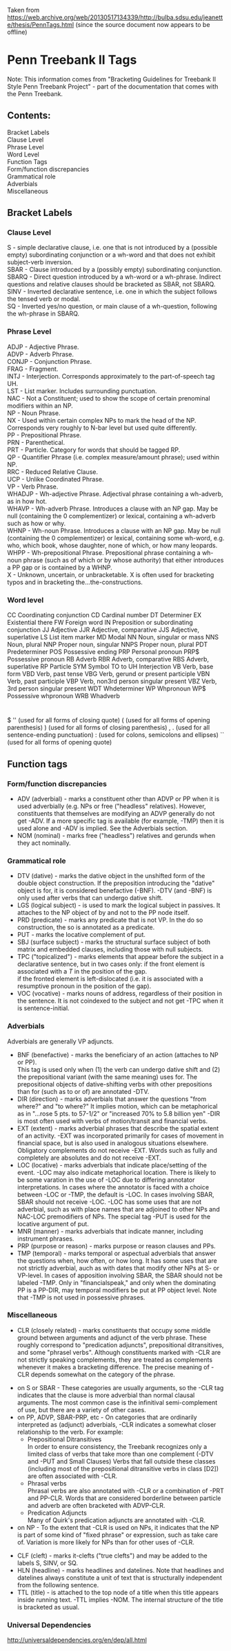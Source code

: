 Taken from https://web.archive.org/web/20130517134339/http://bulba.sdsu.edu/jeanette/thesis/PennTags.html (since the source document now appears to be offline)

# Penn Treebank II Tags

Note: This information comes from "Bracketing Guidelines for Treebank II Style Penn Treebank Project" - part of the documentation that comes with the Penn Treebank.

## Contents:

Bracket Labels  
Clause Level  
Phrase Level  
Word Level  
Function Tags  
Form/function discrepancies  
Grammatical role  
Adverbials  
Miscellaneous


## Bracket Labels

### Clause Level

S - simple declarative clause, i.e. one that is not introduced by a (possible empty) subordinating conjunction or a wh-word and that does not exhibit subject-verb inversion.  
SBAR - Clause introduced by a (possibly empty) subordinating conjunction.  
SBARQ - Direct question introduced by a wh-word or a wh-phrase. Indirect questions and relative clauses should be bracketed as SBAR, not SBARQ.  
SINV - Inverted declarative sentence, i.e. one in which the subject follows the tensed verb or modal.  
SQ - Inverted yes/no question, or main clause of a wh-question, following the wh-phrase in SBARQ.  

### Phrase Level

ADJP - Adjective Phrase.  
ADVP - Adverb Phrase.  
CONJP - Conjunction Phrase.  
FRAG - Fragment.  
INTJ - Interjection. Corresponds approximately to the part-of-speech tag UH.  
LST - List marker. Includes surrounding punctuation.  
NAC - Not a Constituent; used to show the scope of certain prenominal modifiers within an NP.  
NP - Noun Phrase.  
NX - Used within certain complex NPs to mark the head of the NP. Corresponds very roughly to N-bar level but used quite differently.  
PP - Prepositional Phrase.  
PRN - Parenthetical.  
PRT - Particle. Category for words that should be tagged RP.  
QP - Quantifier Phrase (i.e. complex measure/amount phrase); used within NP.  
RRC - Reduced Relative Clause.  
UCP - Unlike Coordinated Phrase.  
VP - Verb Phrase.  
WHADJP - Wh-adjective Phrase. Adjectival phrase containing a wh-adverb, as in how hot.  
WHAVP - Wh-adverb Phrase. Introduces a clause with an NP gap. May be null (containing the 0 complementizer) or lexical, containing a wh-adverb such as how or why.  
WHNP - Wh-noun Phrase. Introduces a clause with an NP gap. May be null (containing the 0 complementizer) or lexical, containing some wh-word, e.g. who, which book, whose daughter, none of which, or how many leopards.  
WHPP - Wh-prepositional Phrase. Prepositional phrase containing a wh-noun phrase (such as of which or by whose authority) that either introduces a PP gap or is contained by a WHNP.  
X - Unknown, uncertain, or unbracketable. X is often used for bracketing typos and in bracketing the...the-constructions.

### Word level

CC		Coordinating conjunction
CD		Cardinal number
DT		Determiner
EX		Existential there
FW		Foreign word
IN		Preposition or subordinating conjunction
JJ		Adjective
JJR		Adjective, comparative
JJS		Adjective, superlative
LS		List item marker
MD		Modal
NN		Noun, singular or mass
NNS		Noun, plural
NNP		Proper noun, singular
NNPS	Proper noun, plural
PDT		Predeterminer
POS		Possessive ending
PRP		Personal pronoun
PRP$	Possessive pronoun
RB		Adverb
RBR		Adverb, comparative
RBS		Adverb, superlative
RP		Particle
SYM		Symbol
TO		to
UH		Interjection
VB		Verb, base form
VBD		Verb, past tense
VBG		Verb, gerund or present participle
VBN		Verb, past participle
VBP		Verb, non­3rd person singular present
VBZ		Verb, 3rd person singular present
WDT		Wh­determiner
WP		Wh­pronoun
WP$		Possessive wh­pronoun
WRB		Wh­adverb
#
$
'' 		(used for all forms of closing quote)
( 		(used for all forms of opening parenthesis)
) 		(used for all forms of closing parenthesis)
,
. 		(used for all sentence-ending punctuation)
: 		(used for colons, semicolons and ellipses)
`` 		(used for all forms of opening quote)

## Function tags

### Form/function discrepancies

- ADV (adverbial) - marks a constituent other than ADVP or PP when it is used adverbially (e.g. NPs or free ("headless" relatives). However, constituents that themselves are modifying an ADVP generally do not get -ADV. If a more specific tag is available (for example, -TMP) then it is used alone and -ADV is implied. See the Adverbials section.  
- NOM (nominal) - marks free ("headless") relatives and gerunds when they act nominally.  

### Grammatical role

- DTV (dative) - marks the dative object in the unshifted form of the double object construction. If the preposition introducing the "dative" object is for, it is considered benefactive (-BNF). -DTV (and -BNF) is only used after verbs that can undergo dative shift.  
- LGS (logical subject) - is used to mark the logical subject in passives. It attaches to the NP object of by and not to the PP node itself.  
- PRD (predicate) - marks any predicate that is not VP. In the do so construction, the so is annotated as a predicate.
- PUT - marks the locative complement of put.  
- SBJ (surface subject) - marks the structural surface subject of both matrix and embedded clauses, including those with null subjects.  
- TPC ("topicalized") - marks elements that appear before the subject in a declarative sentence, but in two cases only:
if the front element is associated with a *T* in the position of the gap.  
if the fronted element is left-dislocated (i.e. it is associated with a resumptive pronoun in the position of the gap).  
- VOC (vocative) - marks nouns of address, regardless of their position in the sentence. It is not coindexed to the subject and not get -TPC when it is sentence-initial.  

### Adverbials

Adverbials are generally VP adjuncts.  

- BNF (benefactive) - marks the beneficiary of an action (attaches to NP or PP).  
This tag is used only when (1) the verb can undergo dative shift and (2) the prepositional variant (with the same meaning) uses for. The prepositional objects of dative-shifting verbs with other prepositions than for (such as to or of) are annotated -DTV.  
- DIR (direction) - marks adverbials that answer the questions "from where?" and "to where?" It implies motion, which can be metaphorical as in "...rose 5 pts. to 57-1/2" or "increased 70% to 5.8 billion yen" -DIR is most often used with verbs of motion/transit and financial verbs.  
- EXT (extent) - marks adverbial phrases that describe the spatial extent of an activity. -EXT was incorporated primarily for cases of movement in financial space, but is also used in analogous situations elsewhere. Obligatory complements do not receive -EXT. Words such as fully and completely are absolutes and do not receive -EXT.  
- LOC (locative) - marks adverbials that indicate place/setting of the event. -LOC may also indicate metaphorical location. There is likely to be some varation in the use of -LOC due to differing annotator interpretations. In cases where the annotator is faced with a choice between -LOC or -TMP, the default is -LOC. In cases involving SBAR, SBAR should not receive -LOC. -LOC has some uses that are not adverbial, such as with place names that are adjoined to other NPs and NAC-LOC premodifiers of NPs. The special tag -PUT is used for the locative argument of put.  
- MNR (manner) - marks adverbials that indicate manner, including instrument phrases.  
- PRP (purpose or reason) - marks purpose or reason clauses and PPs.  
- TMP (temporal) - marks temporal or aspectual adverbials that answer the questions when, how often, or how long. It has some uses that are not strictly adverbial, auch as with dates that modify other NPs at S- or VP-level. In cases of apposition involving SBAR, the SBAR should not be labeled -TMP. Only in "financialspeak," and only when the dominating PP is a PP-DIR, may temporal modifiers be put at PP object level. Note that -TMP is not used in possessive phrases.  

### Miscellaneous

- CLR (closely related) - marks constituents that occupy some middle ground between arguments and adjunct of the verb phrase. These roughly correspond to "predication adjuncts", prepositional ditransitives, and some "phrasel verbs". Although constituents marked with -CLR are not strictly speaking complements, they are treated as complements whenever it makes a bracketing difference. The precise meaning of -CLR depends somewhat on the category of the phrase.  
* on S or SBAR - These categories are usually arguments, so the -CLR tag indicates that the clause is more adverbial than normal clausal arguments. The most common case is the infinitival semi-complement of use, but there are a variety of other cases.  
* on PP, ADVP, SBAR-PRP, etc - On categories that are ordinarily interpreted as (adjunct) adverbials, -CLR indicates a somewhat closer relationship to the verb. For example:
  * Prepositional Ditransitives  
In order to ensure consistency, the Treebank recognizes only a limited class of verbs that take more than one complement (-DTV and -PUT and Small Clauses) Verbs that fall outside these classes (including most of the prepositional ditransitive verbs in class [D2]) are often associated with -CLR.
  * Phrasal verbs  
Phrasal verbs are also annotated with -CLR or a combination of -PRT and PP-CLR. Words that are considered borderline between particle and adverb are often bracketed with ADVP-CLR.
  * Predication Adjuncts  
Many of Quirk's predication adjuncts are annotated with -CLR.
* on NP - To the extent that -CLR is used on NPs, it indicates that the NP is part of some kind of "fixed phrase" or expression, such as take care of. Variation is more likely for NPs than for other uses of -CLR.
- CLF (cleft) - marks it-clefts ("true clefts") and may be added to the labels S, SINV, or SQ.
- HLN (headline) - marks headlines and datelines. Note that headlines and datelines always constitute a unit of text that is structurally independent from the following sentence.
- TTL (title) - is attached to the top node of a title when this title appears inside running text. -TTL implies -NOM. The internal structure of the title is bracketed as usual.

### Universal Dependencies

http://universaldependencies.org/en/dep/all.html